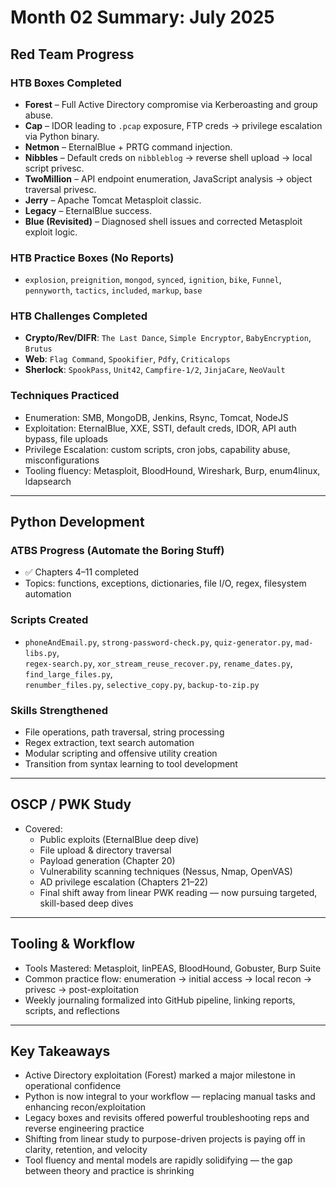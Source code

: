 # Month 02 Summary: July 2025

## Red Team Progress

### HTB Boxes Completed
- **Forest** – Full Active Directory compromise via Kerberoasting and group abuse.  
- **Cap** – IDOR leading to `.pcap` exposure, FTP creds → privilege escalation via Python binary.  
- **Netmon** – EternalBlue + PRTG command injection.  
- **Nibbles** – Default creds on `nibbleblog` → reverse shell upload → local script privesc.  
- **TwoMillion** – API endpoint enumeration, JavaScript analysis → object traversal privesc.  
- **Jerry** – Apache Tomcat Metasploit classic.  
- **Legacy** – EternalBlue success.  
- **Blue (Revisited)** – Diagnosed shell issues and corrected Metasploit exploit logic.

### HTB Practice Boxes (No Reports)
- `explosion`, `preignition`, `mongod`, `synced`, `ignition`, `bike`, `Funnel`, `pennyworth`, `tactics`, `included`, `markup`, `base`

### HTB Challenges Completed
- **Crypto/Rev/DIFR**: `The Last Dance`, `Simple Encryptor`, `BabyEncryption`, `Brutus`  
- **Web**: `Flag Command`, `Spookifier`, `Pdfy`, `Criticalops`  
- **Sherlock**: `SpookPass`, `Unit42`, `Campfire-1/2`, `JinjaCare`, `NeoVault`

### Techniques Practiced
- Enumeration: SMB, MongoDB, Jenkins, Rsync, Tomcat, NodeJS  
- Exploitation: EternalBlue, XXE, SSTI, default creds, IDOR, API auth bypass, file uploads  
- Privilege Escalation: custom scripts, cron jobs, capability abuse, misconfigurations  
- Tooling fluency: Metasploit, BloodHound, Wireshark, Burp, enum4linux, ldapsearch

---

## Python Development

### ATBS Progress (Automate the Boring Stuff)
- ✅ Chapters 4–11 completed
- Topics: functions, exceptions, dictionaries, file I/O, regex, filesystem automation

### Scripts Created
- `phoneAndEmail.py`, `strong-password-check.py`, `quiz-generator.py`, `mad-libs.py`,  
  `regex-search.py`, `xor_stream_reuse_recover.py`, `rename_dates.py`, `find_large_files.py`,  
  `renumber_files.py`, `selective_copy.py`, `backup-to-zip.py`

### Skills Strengthened
- File operations, path traversal, string processing  
- Regex extraction, text search automation  
- Modular scripting and offensive utility creation  
- Transition from syntax learning to tool development

---

## OSCP / PWK Study

- Covered:
  - Public exploits (EternalBlue deep dive)  
  - File upload & directory traversal  
  - Payload generation (Chapter 20)  
  - Vulnerability scanning techniques (Nessus, Nmap, OpenVAS)  
  - AD privilege escalation (Chapters 21–22)  
  - Final shift away from linear PWK reading — now pursuing targeted, skill-based deep dives

---

## Tooling & Workflow

- Tools Mastered: Metasploit, linPEAS, BloodHound, Gobuster, Burp Suite  
- Common practice flow: enumeration → initial access → local recon → privesc → post-exploitation  
- Weekly journaling formalized into GitHub pipeline, linking reports, scripts, and reflections

---

## Key Takeaways

- Active Directory exploitation (Forest) marked a major milestone in operational confidence  
- Python is now integral to your workflow — replacing manual tasks and enhancing recon/exploitation  
- Legacy boxes and revisits offered powerful troubleshooting reps and reverse engineering practice  
- Shifting from linear study to purpose-driven projects is paying off in clarity, retention, and velocity  
- Tool fluency and mental models are rapidly solidifying — the gap between theory and practice is shrinking